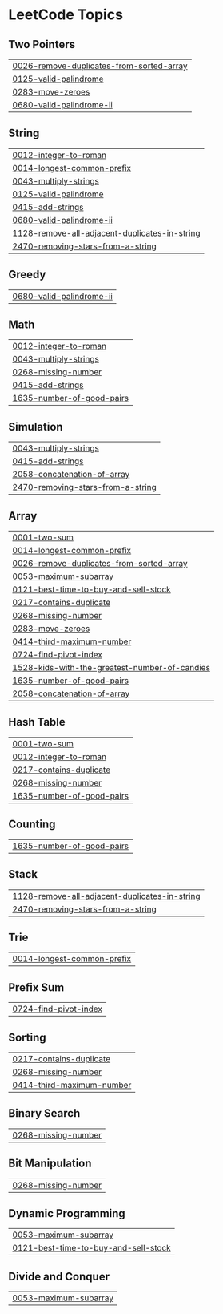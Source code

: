 

<!---LeetCode Topics Start-->
# LeetCode Topics
## Two Pointers
|  |
| ------- |
| [0026-remove-duplicates-from-sorted-array](https://github.com/Atharvkadamcodes/LEETCODE/tree/master/0026-remove-duplicates-from-sorted-array) |
| [0125-valid-palindrome](https://github.com/Atharvkadamcodes/LEETCODE/tree/master/0125-valid-palindrome) |
| [0283-move-zeroes](https://github.com/Atharvkadamcodes/LEETCODE/tree/master/0283-move-zeroes) |
| [0680-valid-palindrome-ii](https://github.com/Atharvkadamcodes/LEETCODE/tree/master/0680-valid-palindrome-ii) |
## String
|  |
| ------- |
| [0012-integer-to-roman](https://github.com/Atharvkadamcodes/LEETCODE/tree/master/0012-integer-to-roman) |
| [0014-longest-common-prefix](https://github.com/Atharvkadamcodes/LEETCODE/tree/master/0014-longest-common-prefix) |
| [0043-multiply-strings](https://github.com/Atharvkadamcodes/LEETCODE/tree/master/0043-multiply-strings) |
| [0125-valid-palindrome](https://github.com/Atharvkadamcodes/LEETCODE/tree/master/0125-valid-palindrome) |
| [0415-add-strings](https://github.com/Atharvkadamcodes/LEETCODE/tree/master/0415-add-strings) |
| [0680-valid-palindrome-ii](https://github.com/Atharvkadamcodes/LEETCODE/tree/master/0680-valid-palindrome-ii) |
| [1128-remove-all-adjacent-duplicates-in-string](https://github.com/Atharvkadamcodes/LEETCODE/tree/master/1128-remove-all-adjacent-duplicates-in-string) |
| [2470-removing-stars-from-a-string](https://github.com/Atharvkadamcodes/LEETCODE/tree/master/2470-removing-stars-from-a-string) |
## Greedy
|  |
| ------- |
| [0680-valid-palindrome-ii](https://github.com/Atharvkadamcodes/LEETCODE/tree/master/0680-valid-palindrome-ii) |
## Math
|  |
| ------- |
| [0012-integer-to-roman](https://github.com/Atharvkadamcodes/LEETCODE/tree/master/0012-integer-to-roman) |
| [0043-multiply-strings](https://github.com/Atharvkadamcodes/LEETCODE/tree/master/0043-multiply-strings) |
| [0268-missing-number](https://github.com/Atharvkadamcodes/LEETCODE/tree/master/0268-missing-number) |
| [0415-add-strings](https://github.com/Atharvkadamcodes/LEETCODE/tree/master/0415-add-strings) |
| [1635-number-of-good-pairs](https://github.com/Atharvkadamcodes/LEETCODE/tree/master/1635-number-of-good-pairs) |
## Simulation
|  |
| ------- |
| [0043-multiply-strings](https://github.com/Atharvkadamcodes/LEETCODE/tree/master/0043-multiply-strings) |
| [0415-add-strings](https://github.com/Atharvkadamcodes/LEETCODE/tree/master/0415-add-strings) |
| [2058-concatenation-of-array](https://github.com/Atharvkadamcodes/LEETCODE/tree/master/2058-concatenation-of-array) |
| [2470-removing-stars-from-a-string](https://github.com/Atharvkadamcodes/LEETCODE/tree/master/2470-removing-stars-from-a-string) |
## Array
|  |
| ------- |
| [0001-two-sum](https://github.com/Atharvkadamcodes/LEETCODE/tree/master/0001-two-sum) |
| [0014-longest-common-prefix](https://github.com/Atharvkadamcodes/LEETCODE/tree/master/0014-longest-common-prefix) |
| [0026-remove-duplicates-from-sorted-array](https://github.com/Atharvkadamcodes/LEETCODE/tree/master/0026-remove-duplicates-from-sorted-array) |
| [0053-maximum-subarray](https://github.com/Atharvkadamcodes/LEETCODE/tree/master/0053-maximum-subarray) |
| [0121-best-time-to-buy-and-sell-stock](https://github.com/Atharvkadamcodes/LEETCODE/tree/master/0121-best-time-to-buy-and-sell-stock) |
| [0217-contains-duplicate](https://github.com/Atharvkadamcodes/LEETCODE/tree/master/0217-contains-duplicate) |
| [0268-missing-number](https://github.com/Atharvkadamcodes/LEETCODE/tree/master/0268-missing-number) |
| [0283-move-zeroes](https://github.com/Atharvkadamcodes/LEETCODE/tree/master/0283-move-zeroes) |
| [0414-third-maximum-number](https://github.com/Atharvkadamcodes/LEETCODE/tree/master/0414-third-maximum-number) |
| [0724-find-pivot-index](https://github.com/Atharvkadamcodes/LEETCODE/tree/master/0724-find-pivot-index) |
| [1528-kids-with-the-greatest-number-of-candies](https://github.com/Atharvkadamcodes/LEETCODE/tree/master/1528-kids-with-the-greatest-number-of-candies) |
| [1635-number-of-good-pairs](https://github.com/Atharvkadamcodes/LEETCODE/tree/master/1635-number-of-good-pairs) |
| [2058-concatenation-of-array](https://github.com/Atharvkadamcodes/LEETCODE/tree/master/2058-concatenation-of-array) |
## Hash Table
|  |
| ------- |
| [0001-two-sum](https://github.com/Atharvkadamcodes/LEETCODE/tree/master/0001-two-sum) |
| [0012-integer-to-roman](https://github.com/Atharvkadamcodes/LEETCODE/tree/master/0012-integer-to-roman) |
| [0217-contains-duplicate](https://github.com/Atharvkadamcodes/LEETCODE/tree/master/0217-contains-duplicate) |
| [0268-missing-number](https://github.com/Atharvkadamcodes/LEETCODE/tree/master/0268-missing-number) |
| [1635-number-of-good-pairs](https://github.com/Atharvkadamcodes/LEETCODE/tree/master/1635-number-of-good-pairs) |
## Counting
|  |
| ------- |
| [1635-number-of-good-pairs](https://github.com/Atharvkadamcodes/LEETCODE/tree/master/1635-number-of-good-pairs) |
## Stack
|  |
| ------- |
| [1128-remove-all-adjacent-duplicates-in-string](https://github.com/Atharvkadamcodes/LEETCODE/tree/master/1128-remove-all-adjacent-duplicates-in-string) |
| [2470-removing-stars-from-a-string](https://github.com/Atharvkadamcodes/LEETCODE/tree/master/2470-removing-stars-from-a-string) |
## Trie
|  |
| ------- |
| [0014-longest-common-prefix](https://github.com/Atharvkadamcodes/LEETCODE/tree/master/0014-longest-common-prefix) |
## Prefix Sum
|  |
| ------- |
| [0724-find-pivot-index](https://github.com/Atharvkadamcodes/LEETCODE/tree/master/0724-find-pivot-index) |
## Sorting
|  |
| ------- |
| [0217-contains-duplicate](https://github.com/Atharvkadamcodes/LEETCODE/tree/master/0217-contains-duplicate) |
| [0268-missing-number](https://github.com/Atharvkadamcodes/LEETCODE/tree/master/0268-missing-number) |
| [0414-third-maximum-number](https://github.com/Atharvkadamcodes/LEETCODE/tree/master/0414-third-maximum-number) |
## Binary Search
|  |
| ------- |
| [0268-missing-number](https://github.com/Atharvkadamcodes/LEETCODE/tree/master/0268-missing-number) |
## Bit Manipulation
|  |
| ------- |
| [0268-missing-number](https://github.com/Atharvkadamcodes/LEETCODE/tree/master/0268-missing-number) |
## Dynamic Programming
|  |
| ------- |
| [0053-maximum-subarray](https://github.com/Atharvkadamcodes/LEETCODE/tree/master/0053-maximum-subarray) |
| [0121-best-time-to-buy-and-sell-stock](https://github.com/Atharvkadamcodes/LEETCODE/tree/master/0121-best-time-to-buy-and-sell-stock) |
## Divide and Conquer
|  |
| ------- |
| [0053-maximum-subarray](https://github.com/Atharvkadamcodes/LEETCODE/tree/master/0053-maximum-subarray) |
<!---LeetCode Topics End-->